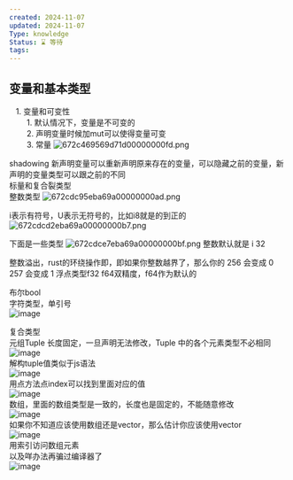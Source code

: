 ```yaml
---
created: 2024-11-07
updated: 2024-11-07
Type: knowledge
Status: ⌛️ 等待
tags:
---
```

## 变量和基本类型
   1. 变量和可变性  
        1. 默认情况下，变量是不可变的  
        2. 声明变量时候加mut可以使得变量可变  
        3. 常量  ![672c469569d71d00000000fd.png](https://obsidian-pic-1317906728.cos.ap-nanjing.myqcloud.com/obsidian/672c469569d71d00000000fd.png)

  
shadowing 新声明变量可以重新声明原来存在的变量，可以隐藏之前的变量，新声明的变量类型可以跟之前的不同  
标量和复合裂类型  
整数类型  ![672cdc95eba69a00000000ad.png](https://obsidian-pic-1317906728.cos.ap-nanjing.myqcloud.com/obsidian/672cdc95eba69a00000000ad.png)

  
i表示有符号，U表示无符号的，比如i8就是的到正的  ![672cdcd2eba69a00000000b7.png](https://obsidian-pic-1317906728.cos.ap-nanjing.myqcloud.com/obsidian/672cdcd2eba69a00000000b7.png)

  
  下面是一些类型 ![672cdce7eba69a00000000bf.png](https://obsidian-pic-1317906728.cos.ap-nanjing.myqcloud.com/obsidian/672cdce7eba69a00000000bf.png)
整数默认就是 i 32


整数溢出，rust的环绕操作即，即如果你整数越界了，那么你的 256 会变成 0 257 会变成 1 
浮点类型f32 f64双精度，f64作为默认的  
  
布尔bool  
字符类型，单引号  
![image](672cddc8eba69a00000000f4/672cddc8eba69a00000000f3.png)  
  
  
复合类型  
元组Tuple 长度固定，一旦声明无法修改，Tuple 中的各个元素类型不必相同  
![image](672cdeaeeba69a0000000108/672cdeaeeba69a0000000107.png)  
解构tuple值类似于js语法  
![image](672cdf02eba69a0000000117/672cdf02eba69a0000000116.png)  
用点方法点index可以找到里面对应的值  
![image](672cdf57eba69a0000000126/672cdf57eba69a0000000125.png)  
数组，里面的数组类型是一致的，长度也是固定的，不能随意修改  
![image](672cdf98eba69a000000013a/672cdf98eba69a0000000139.png)  
如果你不知道应该使用数组还是vector，那么估计你应该使用vector   
![image](672ce002eba69a0000000155/672ce002eba69a0000000154.png)  
用索引访问数组元素  
以及咩办法再骗过编译器了  
![image](672ce12aeba69a000000016d/672ce12aeba69a000000016c.png)